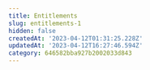 ```yaml
---
title: Entitlements
slug: entitlements-1
hidden: false
createdAt: '2023-04-12T01:31:25.228Z'
updatedAt: '2023-04-12T16:27:46.594Z'
category: 646582bba927b2002033d843
---
```

